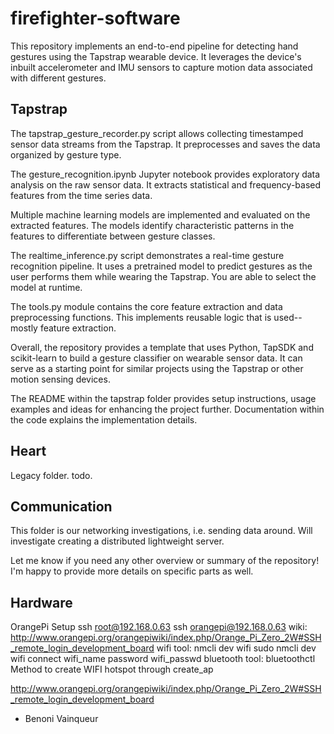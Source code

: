 # firefighter-software
This repository implements an end-to-end pipeline for detecting hand gestures using the Tapstrap wearable device. It leverages the device's inbuilt accelerometer and IMU sensors to capture motion data associated with different gestures.

## Tapstrap 
The tapstrap_gesture_recorder.py script allows collecting timestamped sensor data streams from the Tapstrap. It preprocesses and saves the data organized by gesture type.

The gesture_recognition.ipynb Jupyter notebook provides exploratory data analysis on the raw sensor data. It extracts statistical and frequency-based features from the time series data.

Multiple machine learning models are implemented and evaluated on the extracted features. The models identify characteristic patterns in the features to differentiate between gesture classes.

The realtime_inference.py script demonstrates a real-time gesture recognition pipeline. It uses a pretrained model to predict gestures as the user performs them while wearing the Tapstrap. You are able to select the model at runtime.

The tools.py module contains the core feature extraction and data preprocessing functions. This implements reusable logic that is used-- mostly feature extraction.

Overall, the repository provides a template that uses Python, TapSDK and scikit-learn to build a gesture classifier on wearable sensor data. It can serve as a starting point for similar projects using the Tapstrap or other motion sensing devices.

The README within the tapstrap folder provides setup instructions, usage examples and ideas for enhancing the project further. Documentation within the code explains the implementation details.


## Heart
Legacy folder. todo. 

## Communication 
This folder is our networking investigations, i.e. sending data around. Will investigate creating a distributed lightweight server. 

Let me know if you need any other overview or summary of the repository! I'm happy to provide more details on specific parts as well.


## Hardware
OrangePi Setup
ssh root@192.168.0.63
ssh orangepi@192.168.0.63
wiki:
http://www.orangepi.org/orangepiwiki/index.php/Orange_Pi_Zero_2W#SSH_remote_login_development_board
wifi tool:
nmcli dev wifi
sudo nmcli dev wifi connect wifi_name password wifi_passwd
bluetooth tool:
bluetoothctl
Method to create WIFI hotspot through create_ap

http://www.orangepi.org/orangepiwiki/index.php/Orange_Pi_Zero_2W#SSH_remote_login_development_board
- Benoni Vainqueur 